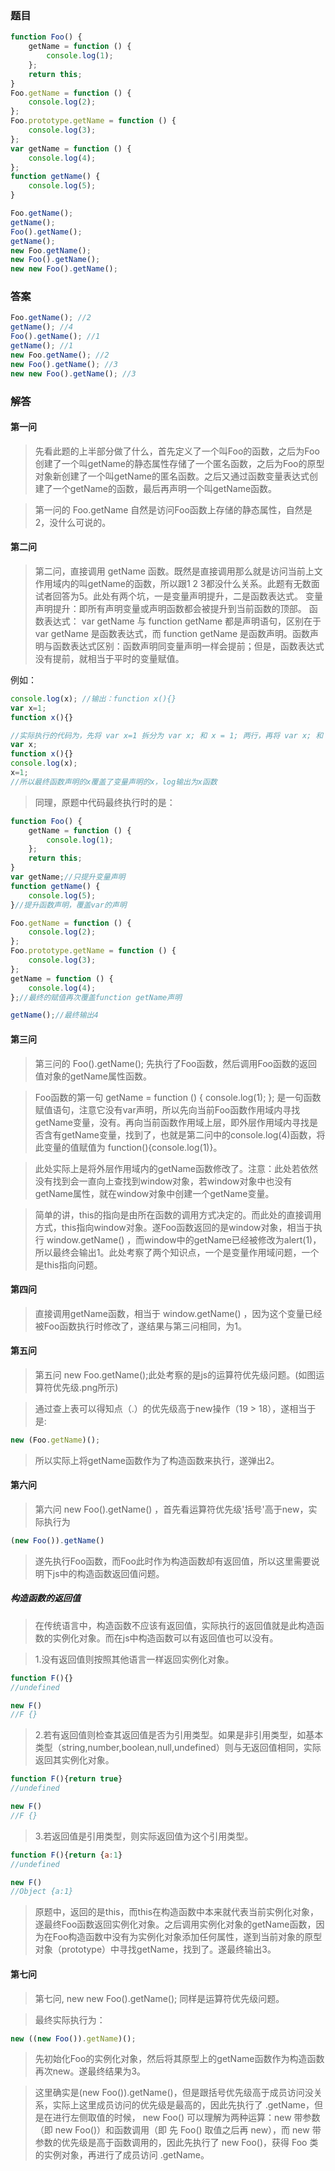 ### 题目
```js
function Foo() {
    getName = function () {
        console.log(1);
    };
    return this;
}
Foo.getName = function () {
    console.log(2);
};
Foo.prototype.getName = function () {
    console.log(3);
};
var getName = function () {
    console.log(4);
};
function getName() {
    console.log(5);
}

Foo.getName();
getName();
Foo().getName();
getName();
new Foo.getName();
new Foo().getName();
new new Foo().getName();
```




### 答案
```js
Foo.getName(); //2
getName(); //4
Foo().getName(); //1
getName(); //1
new Foo.getName(); //2
new Foo().getName(); //3
new new Foo().getName(); //3
```



### 解答
#### 第一问
> 先看此题的上半部分做了什么，首先定义了一个叫Foo的函数，之后为Foo创建了一个叫getName的静态属性存储了一个匿名函数，之后为Foo的原型对象新创建了一个叫getName的匿名函数。之后又通过函数变量表达式创建了一个getName的函数，最后再声明一个叫getName函数。

> 第一问的 Foo.getName 自然是访问Foo函数上存储的静态属性，自然是2，没什么可说的。



#### 第二问
> 第二问，直接调用 getName 函数。既然是直接调用那么就是访问当前上文作用域内的叫getName的函数，所以跟1 2 3都没什么关系。此题有无数面试者回答为5。此处有两个坑，一是变量声明提升，二是函数表达式。
    变量声明提升：即所有声明变量或声明函数都会被提升到当前函数的顶部。
    函数表达式： var getName 与 function getName 都是声明语句，区别在于 var getName 是函数表达式，而 function getName 是函数声明。函数声明与函数表达式区别：函数声明同变量声明一样会提前；但是，函数表达式没有提前，就相当于平时的变量赋值。

例如：
```js
console.log(x); //输出：function x(){}
var x=1;
function x(){}

//实际执行的代码为，先将 var x=1 拆分为 var x; 和 x = 1; 两行，再将 var x; 和 function x(){} 两行提升至最上方变成：
var x;
function x(){}
console.log(x);
x=1;
//所以最终函数声明的x覆盖了变量声明的x，log输出为x函数
```
> 同理，原题中代码最终执行时的是：
```js
function Foo() {
    getName = function () { 
        console.log(1); 
    };
    return this;
}
var getName;//只提升变量声明
function getName() { 
    console.log(5);
}//提升函数声明，覆盖var的声明

Foo.getName = function () { 
    console.log(2);
};
Foo.prototype.getName = function () { 
    console.log(3);
};
getName = function () { 
    console.log(4);
};//最终的赋值再次覆盖function getName声明

getName();//最终输出4
```


#### 第三问
> 第三问的 Foo().getName(); 先执行了Foo函数，然后调用Foo函数的返回值对象的getName属性函数。

> Foo函数的第一句  getName = function () { console.log(1); };  是一句函数赋值语句，注意它没有var声明，所以先向当前Foo函数作用域内寻找getName变量，没有。再向当前函数作用域上层，即外层作用域内寻找是否含有getName变量，找到了，也就是第二问中的console.log(4)函数，将此变量的值赋值为 function(){console.log(1)}。 

> 此处实际上是将外层作用域内的getName函数修改了。注意：此处若依然没有找到会一直向上查找到window对象，若window对象中也没有getName属性，就在window对象中创建一个getName变量。

> 简单的讲，this的指向是由所在函数的调用方式决定的。而此处的直接调用方式，this指向window对象。遂Foo函数返回的是window对象，相当于执行 window.getName() ，而window中的getName已经被修改为alert(1)，所以最终会输出1。此处考察了两个知识点，一个是变量作用域问题，一个是this指向问题。



#### 第四问
> 直接调用getName函数，相当于 window.getName() ，因为这个变量已经被Foo函数执行时修改了，遂结果与第三问相同，为1。



#### 第五问
> 第五问 new Foo.getName();此处考察的是js的运算符优先级问题。(如图运算符优先级.png所示)

> 通过查上表可以得知点（.）的优先级高于new操作（19 > 18），遂相当于是:

```js
new (Foo.getName)();
```

> 所以实际上将getName函数作为了构造函数来执行，遂弹出2。



#### 第六问
> 第六问 new Foo().getName() ，首先看运算符优先级'括号'高于new，实际执行为

```js
(new Foo()).getName()
```

> 遂先执行Foo函数，而Foo此时作为构造函数却有返回值，所以这里需要说明下js中的构造函数返回值问题。


##### 构造函数的返回值
> 在传统语言中，构造函数不应该有返回值，实际执行的返回值就是此构造函数的实例化对象。而在js中构造函数可以有返回值也可以没有。

> 1.没有返回值则按照其他语言一样返回实例化对象。
```js
function F(){}
//undefined

new F()
//F {}
```

> 2.若有返回值则检查其返回值是否为引用类型。如果是非引用类型，如基本类型（string,number,boolean,null,undefined）则与无返回值相同，实际返回其实例化对象。
```js
function F(){return true}
//undefined

new F()
//F {}
```

> 3.若返回值是引用类型，则实际返回值为这个引用类型。
```js
function F(){return {a:1}
//undefined

new F()
//Object {a:1}
```

> 原题中，返回的是this，而this在构造函数中本来就代表当前实例化对象，遂最终Foo函数返回实例化对象。之后调用实例化对象的getName函数，因为在Foo构造函数中没有为实例化对象添加任何属性，遂到当前对象的原型对象（prototype）中寻找getName，找到了。遂最终输出3。




#### 第七问
> 第七问, new new Foo().getName(); 同样是运算符优先级问题。

> 最终实际执行为：
```js
new ((new Foo()).getName)();
```

> 先初始化Foo的实例化对象，然后将其原型上的getName函数作为构造函数再次new。遂最终结果为3。

> 这里确实是(new Foo()).getName()，但是跟括号优先级高于成员访问没关系，实际上这里成员访问的优先级是最高的，因此先执行了 .getName，但是在进行左侧取值的时候， new Foo() 可以理解为两种运算：new 带参数（即 new Foo()）和函数调用（即 先 Foo() 取值之后再 new），而 new 带参数的优先级是高于函数调用的，因此先执行了 new Foo()，获得 Foo 类的实例对象，再进行了成员访问 .getName。